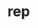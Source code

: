 # rep
<!DOCTYPE html>
<html lang="en">
<head>
    <meta charset="UTF-8">
    <meta http-equiv="X-UA-Compatible" content="IE=edge">
    <meta name="viewport" content="width=device-width, initial-scale=1.0">
    <title>chat com</title>
</head>
<body>
    
<script>
 body{
  background-color: red;
  } 
  </script>


</body>
</html>
